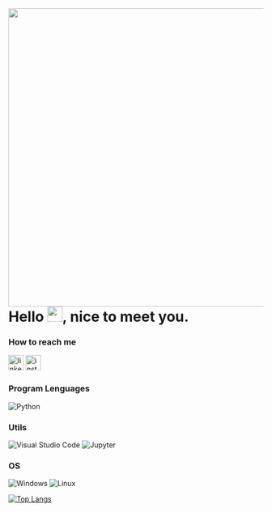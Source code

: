 <img align="right" height="590em" src="https://gist.githubusercontent.com/gabrielcordeiro2/aad596e64778c7558762f498f88027e1/raw/0d7ae9c61f0a0e7aaec825c6589ce8e17ce29c5b/githubcard.svg"/>
<h1 align="left">Hello <img src="https://raw.githubusercontent.com/kaueMarques/kaueMarques/master/hi.gif" width="30px">, nice to meet you.</h1>

### How to reach me
[<img src='https://img.shields.io/badge/LinkedIn-0077B5?style=for-the-badge&logo=linkedin&logoColor=white' alt='linkedin' height='30'>](https://www.linkedin.com/in/gabrielcdev/)
[<img src='https://img.shields.io/badge/instagram-a10d37?style=for-the-badge&logo=instagram&logoColor=white' alt='instagram' height='30'>](https://www.instagram.com/krd.gabriel/)

### Program Lenguages

![Python](https://img.shields.io/badge/Python-000?style=for-the-badge&logo=python&logoColor=blue) 

<!-- ### Databases -->

<!-- ![Postegresql](https://img.shields.io/badge/PostgreSQL-316192?style=for-the-badge&logo=postgresql&logoColor=white) -->

### Utils

![Visual Studio Code](https://img.shields.io/badge/Visual_Studio-5C2D91?style=for-the-badge&logo=visual%20studio&logoColor=white)
![Jupyter](https://img.shields.io/badge/Jupyter-F37626.svg?&style=for-the-badge&logo=Jupyter&logoColor=white) 

### OS
![Windows](https://img.shields.io/badge/Windows-074095?style=for-the-badge&logo=windows&logoColor=white)
![Linux](https://img.shields.io/badge/Linux-2a3045?style=for-the-badge&logo=linux&logoColor=white)

[![Top Langs](https://github-readme-stats.vercel.app/api/top-langs/?username=gabrielcordeiro2&layout=compact&theme=radical)](https://github.com/anuraghazra/github-readme-stats)
